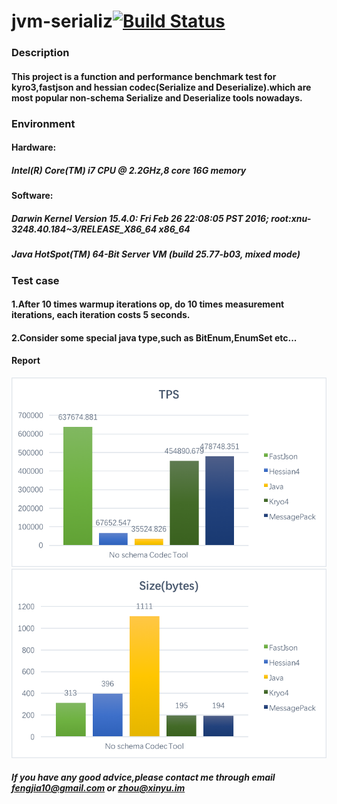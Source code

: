 jvm-serializ[![Build Status](https://travis-ci.org/vongosling/jvm-serializer.svg?branch=master)](https://travis-ci.org/vongosling/jvm-serializer)
==============
### Description
#### This project is a function and performance benchmark test for kyro3,fastjson and hessian codec(Serialize and Deserialize).which are most popular non-schema Serialize and Deserialize tools nowadays. 
### Environment
#### Hardware: 
#####  Intel(R) Core(TM) i7 CPU @ 2.2GHz,8 core 16G memory
#### Software:
##### Darwin Kernel Version 15.4.0: Fri Feb 26 22:08:05 PST 2016; root:xnu-3248.40.184~3/RELEASE_X86_64 x86_64
##### Java HotSpot(TM) 64-Bit Server VM (build 25.77-b03, mixed mode)

### Test case
#### 1.After 10 times warmup iterations op, do 10 times measurement iterations, each iteration costs 5 seconds.
#### 2.Consider some special java type,such as BitEnum,EnumSet etc...
#### Report

![Codec TPS comparison](./resources/tps.png)
![Codec size comparison](./resources/size.png)

##### If you have any good advice,please contact me through email fengjia10@gmail.com or zhou@xinyu.im

